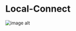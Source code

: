 # Local-Connect

![image alt]([image_url](https://github.com/BakangMolamu/Local-Connect/blob/main/QRCODE.jpeg?raw=true))
